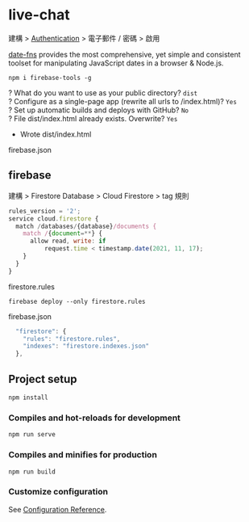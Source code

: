 # live-chat

建構 > [Authentication](https://console.firebase.google.com/u/0/project/vue3-cli/authentication/providers) > 電子郵件 / 密碼 > 啟用

[date-fns](https://www.npmjs.com/package/date-fns) provides the most comprehensive, yet simple and consistent toolset
for manipulating JavaScript dates in a browser & Node.js.

`npm i firebase-tools -g`

? What do you want to use as your public directory? `dist`  
? Configure as a single-page app (rewrite all urls to /index.html)? `Yes`  
? Set up automatic builds and deploys with GitHub? `No`  
? File dist/index.html already exists. Overwrite? `Yes`  
+  Wrote dist/index.html  

firebase.json

## firebase

建構 > Firestore Database > Cloud Firestore > tag 規則

```js
rules_version = '2';
service cloud.firestore {
  match /databases/{database}/documents {
    match /{document=**} {
      allow read, write: if
          request.time < timestamp.date(2021, 11, 17);
    }
  }
}
```
firestore.rules

`firebase deploy --only firestore.rules`

firebase.json

```js
  "firestore": {
    "rules": "firestore.rules",
    "indexes": "firestore.indexes.json"
  },
```

## Project setup
```
npm install
```

### Compiles and hot-reloads for development
```
npm run serve
```

### Compiles and minifies for production
```
npm run build
```

### Customize configuration
See [Configuration Reference](https://cli.vuejs.org/config/).
